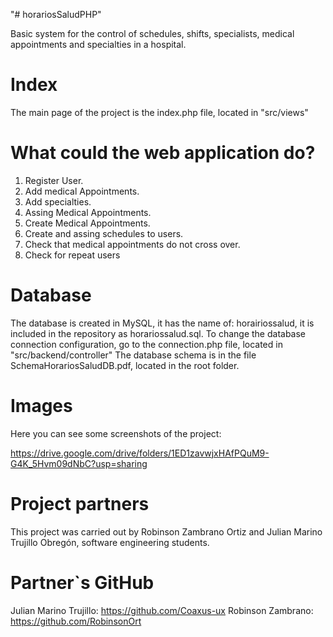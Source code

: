 "# horariosSaludPHP" 

Basic system for the control of schedules, shifts, specialists, medical appointments and specialties in a hospital.

# Index
 The main page of the project is the index.php file, located in "src/views"

# What could the web application do?
 1. Register User.
 2. Add medical Appointments.
 3. Add specialties.
 4. Assing Medical Appointments.
 5. Create Medical Appointments.
 6. Create and assing schedules to users.
 7. Check that medical appointments do not cross over.
 8. Check for repeat users

# Database
 The database is created in MySQL, it has the name of: horairiossalud, it is included in the repository as horariossalud.sql.
 To change the database connection configuration, go to the connection.php file, located in "src/backend/controller"
 The database schema is in the file SchemaHorariosSaludDB.pdf, located in the root folder.

# Images
 Here you can see some screenshots of the project:

 https://drive.google.com/drive/folders/1ED1zavwjxHAfPQuM9-G4K_5Hvm09dNbC?usp=sharing

# Project partners
 This project was carried out by Robinson Zambrano Ortiz and Julian Marino Trujillo Obregón, software engineering students.

# Partner`s GitHub
 Julian Marino Trujillo: https://github.com/Coaxus-ux
 Robinson Zambrano: https://github.com/RobinsonOrt



